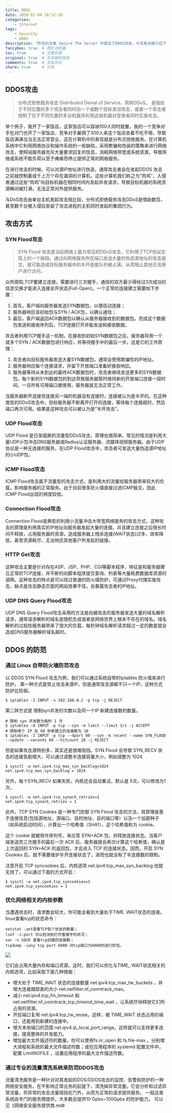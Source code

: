 ```yaml
---
title: DDOS
date: 2020-01-04 16:52:20
categories:
    - Internet
tags:
    - Security
    - DDOS
description: "昨天的文章 Secure The Server 中提及了DDOS攻击，今天来详细介绍下什么是DDOS攻击以及如何防范"
fancybox: true  # 图片浏览器
toc: true       # 文章目录
original: true  # 文末版权信息 
comments: true  # 文末评论
share: true     # 分享
---
```


## DDOS攻击
> 分布式拒绝服务攻击 Distributed Denial of Service，简称DDoS。
> 是指处于不同位置的多个攻击者同时向一个或数个目标发动攻击，或者一个攻击者控制了位于不同位置的多台机器并利用这些机器对受害者同时实施攻击。

举个例子，我开了一家饭店，这家饭店可以容纳100人同时就餐，我的一个竞争对手在对门也开了一家饭店，竞争对手雇佣了300人来这个饭店坐着不吃不喝，导致饭店满满当当无法正常营业，这在计算机中的表现就是分布式拒绝服务。在计算机系统中它利用网络协议和操作系统的一些缺陷，采用欺骗和伪装的策略来进行网络攻击，使网站服务器充斥大量要求回复的信息，消耗网络带宽或系统资源，导致网络或系统不胜负荷以至于瘫痪而停止提供正常的网络服务。

在进行攻击的时候，可以对源IP地址进行伪造，通常攻击者会在发起DDOS 攻击之前就控制着成千上万个存在漏洞的计算机，这些计算机我们称之为“肉鸡”，入侵者通过这些“肉鸡”向目标机器在相同时间内发起并发请求，导致目标机器的系统资源瞬间被打满，无法正常对外提供服务。

与DoS攻击由单台主机发起攻击相比较，分布式拒绝服务攻击DDoS是借助数百、甚至数千台被入侵后安装了攻击进程的主机同时发起的集团行为。

## 攻击方式
### SYN Flood攻击
> SYN Flood 攻击是当前网络上最为常见的DDoS攻击，它利用了TCP协议实现上的一个缺陷。通过向网络服务所在端口发送大量的伪造源地址的攻击报文，就可能造成目标服务器中的半开连接队列被占满，从而阻止其他合法用户进行访问。

众所周知,TCP要建立连接，需要进行三次握手，通信的双方最少得经过3次成功的信息交换才能进入连接全开状态(Full-Open)。一个正常的连接建立需要如下步骤：
1. 首先，客户端向服务器发送SYN数据包，以便启动连接；
2. 服务器响应该初始包与SYN / ACK包，以确认通信；
3. 最后，客户端返回ACK数据包以确认从服务器接收到的数据包。完成这个数据包发送和接收序列后，TCP连接打开并能发送和接收数据。

攻击者利用TCP握手这一机制，在接收到初始SYN数据包之后，服务器将用一个或多个SYN / ACK数据包进行响应，并等待握手中的最后一步。这是它的工作原理：
1. 攻击者向目标服务器发送大量SYN数据包，通常会使用欺骗性的IP地址。
2. 服务器响应每个连接请求，并留下开放端口准备好接收响应。
3. 服务器等待从未到达的最终ACK数据包时，攻击者继续发送更多的SYN数据包。每个新的SYN数据包的到达导致服务器暂时维持新的开放端口连接一段时间，一旦所有可用端口被使用，服务器就无法正常工作。

当服务器断开连接但连接另一端的机器没有连接时，连接被认为是半开的。在这种类型的DDoS攻击中，目标服务器不断离开打开的连接，等待每个连接超时，然后端口再次可用。结果是这种攻击可以被认为是“半开攻击”。

### UDP Flood攻击
UDP Flood 是日渐猖厥的流量型DDoS攻击，原理也很简单。常见的情况是利用大量UDP小包冲击DNS服务器或Radius认证服务器、流媒体视频服务器。由于UDP协议是一种无连接的服务，在UDP Flood攻击中，攻击者可发送大量伪造源IP地址的小UDP包。
### ICMP Flood攻击
ICMP Flood攻击属于流量型的攻击方式，是利用大的流量给服务器带来较大的负载，影响服务器的正常服务。由于目前很多防火墙直接过滤ICMP报文。因此ICMP Flood出现的频度较低。
### Connection Flood攻击
Connection Flood是典型的利用小流量冲击大带宽网络服务的攻击方式，这种攻击的原理是利用真实的IP地址向服务器发起大量的连接。并且建立连接之后很长时间不释放，占用服务器的资源，造成服务器上残余连接(WAIT状态)过多，效率降低，甚至资源耗尽，无法响应其他客户所发起的链接。
### HTTP Get攻击
这种攻击主要是针对存在ASP、JSP、PHP、CGI等脚本程序，特征是和服务器建立正常的TCP连接，并不断的向脚本程序提交查询、列表等大量耗费数据库资源的调用。这种攻击的特点是可以绕过普通的防火墙防护，可通过Proxy代理实施攻击，缺点是攻击静态页面的网站效果不佳，会暴露攻击者的lP地址。
### UDP DNS Query Flood攻击
UDP DNS Query Flood攻击采用的方法是向被攻击的服务器发送大量的域名解析请求，通常请求解析的域名是随机生成或者是网络世界上根本不存在的域名。域名解析的过程给服务器带来了很大的负载，每秒钟域名解析请求超过一定的数星就会造成DNS服务器解析域名超时。

## DDOS 的防范
### 通过 Linux 自带防火墙防范攻击
以 DDOS SYN Flood 攻击为例，我们可以通过系统自带的iptables 防火墙来进行防护。
第一种方式是禁止攻击来源IP，但是通常攻击源都不只一个IP，这种方式防护比较弱。
```
$ iptables -I INPUT -s 192.168.0.2 -p tcp -j REJECT
```
第二钟方式是 限制syn并发的次数以及同一个IP 新建连接数的数量。
```
# 限制 syn 并发数为每秒 1 次
$ iptables -A INPUT -p tcp --syn -m limit --limit 1/s -j ACCEPT
# 限制单个 IP 在 60 秒新建立的连接数为 10
$ iptables -I INPUT -p tcp --dport 80 --syn -m recent --name SYN_FLOOD --update --seconds 60 --hitcount 10 -j REJECT
```
但是如果攻击源特别多，其实还是很难阻挡。SYN Flood 会导致 SYN_RECV 状态的连接急剧增大，可以通过调整半连接容量大小，例如调整为 1024
```
$ sysctl -w net.ipv4.tcp_max_syn_backlog=1024
net.ipv4.tcp_max_syn_backlog = 1024
```
另外，每个SYN_RECV 如果失败，内核还会自动重试，默认是 5次，可以修改为1次。
```
$ sysctl -w net.ipv4.tcp_synack_retries=1
net.ipv4.tcp_synack_retries = 1
```
此外，TCP SYN Cookies 是一种专门防御 SYN Flood 攻击的方法，其原理是基于连接信息(包括源地址、源端口、目的地址、目的端口等）以及一个加密种子（如系统启动时间），计算出一个哈希值（SHA1），这个哈希值称为 cookie。

这个 cookie 就被用作序列号，来应答 SYN+ACK 包，并释放连接状态。当客户端发送完三次握手的最后一次 ACK 后，服务器就会再次计算这个哈希值，确认是上次返回的 SYN+ACK 的返回包，才会进入 TCP 的连接状态。因而，开启 SYN Cookies 后，就不需要维护半开连接状态了，进而也就没有了半连接数的限制。

注意开启 TCP syncookies 后，内核选项 net.ipv4.tcp_max_syn_backlog 也就无效了。可以通过下面的方式开启：
```
$ sysctl -w net.ipv4.tcp_syncookies=1
net.ipv4.tcp_syncookies = 1
```
### 优化网络相关的内核参数
当遭遇攻击时，请求数会较大，你可能会看到大量处于TIME. WAIT状态的连接。
linux查看tcp的状态命令：
```
netstat -ant查看TCP各个状态的数量；
lsof -i:port 可以检测到打开套接字的状况；
sar -n SOCK 查看tcp创建的连接数；
tcpdump -iany tcp port 6000 对tcp端口为6000的进行抓包。
```
![](DDOS_TCP状态.png)

它们会占用大量内存和端口资源。这时，我们可以优化与TIME_ WAIT状态相关的内核选项，比如采取下面几种措施：
* 增大处于 TIME_WAIT 状态的连接数量 net.ipv4.tcp_max_tw_buckets ，并增大连接跟踪表的大小 net.netfilter.nf_conntrack_max。
* 减小 net.ipv4.tcp_fin_timeout 和 net.netfilter.nf_conntrack_tcp_timeout_time_wait ，让系统尽快释放它们所占用的资源。
* 开启端口复用 net.ipv4.tcp_tw_reuse。这样，被 TIME_WAIT 状态占用的端口，还能用到新建的连接中。
* 增大本地端口的范围 net.ipv4.ip_local_port_range。这样就可以支持更多连接，提高整体的并发能力。
* 增加最大文件描述符的数量。你可以使用fs.nr_open 和 fs.file-max ，分别增大进程和系统的最大文件描述符数；或在应用程序的 systemd 配置文件中，配置 LimitNOFILE ，设置应用程序的最大文件描述符数。

### 通过专业的流量清洗系统来防范DDOS攻击
流量清洗服务是一种针对对其发起的DOS/DDOS攻击的监控、告警和防护的一种网络安全服务。在不影响正常业务的前提下，清洗掉异常流量。它会分析和过滤异常流量，将异常的攻击流量阻挡在门外，从而为正常的请求提供服务。
一般这类系统由专门的服务商提供，大多数会提供10 Gpbs~100Gpbs 的防护能力。
可以见《网络安全服务提供商.md》
